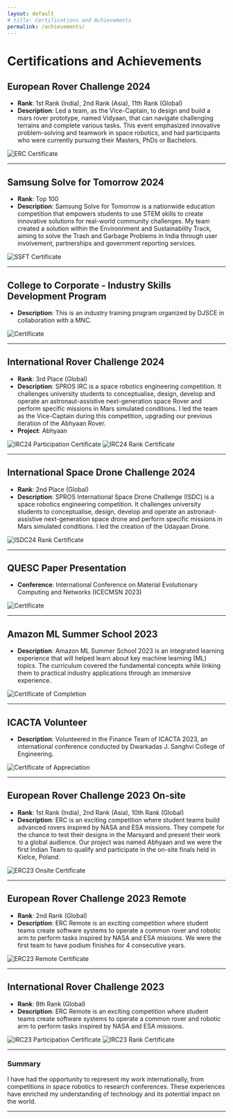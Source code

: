 ```yaml
---
layout: default
# title: Certifications and Achievements
permalink: /achievements/
---
```

# Certifications and Achievements

## European Rover Challenge 2024
- **Rank**: 1st Rank (India), 2nd Rank (Asia), 11th Rank (Global)
- **Description**: Led a team, as the Vice-Captain, to design and build a mars rover prototype, named Vidyaan, that can navigate challenging terrains and complete various tasks. This event emphasized innovative problem-solving and teamwork in space robotics, and had participants who were currently pursuing their Masters, PhDs or Bachelors.

![ERC Certificate](assets/images/onsite-2024.jpg)
<!-- [View Certificate](https://your-certificate-link.com) -->

---

## Samsung Solve for Tomorrow 2024
- **Rank**: Top 100
- **Description**: Samsung Solve for Tomorrow is a nationwide education competition that empowers students to use STEM skills to create innovative solutions for real-world community challenges. My team created a solution within the Environnment and Sustainability Track, aiming to solve the Trash and Garbage Problems in India through user involvement, partnerships and government reporting services.

![SSFT Certificate](assets/images/SSFT.jpg) <!-- Replace with actual image URL -->

---

## College to Corporate - Industry Skills Development Program
<!-- - **Description**: This international event provided a platform to showcase cutting-edge rover technologies. My team’s project was recognized for its technical excellence and practical application in space missions. -->
- **Description**: This is an industry training program organized by DJSCE in collaboration with a MNC.

![Certificate](assets/images/college-course.jpg) <!-- Replace with actual image URL -->

---

## International Rover Challenge 2024
- **Rank**: 3rd Place (Global)
- **Description**: SPROS IRC is a space robotics engineering competition. It challenges university students to conceptualise, design, develop and operate an astronaut-assistive next-generation space Rover and perform specific missions in Mars simulated conditions. I led the team as the Vice-Captain during this competition, upgrading our previous iteration of the Abhyaan Rover.
- **Project**: Abhyaan

![IRC24 Participation Certificate](assets/images/IRC24-Participation.jpg) <!-- Replace with actual image URL -->
![IRC24 Rank Certificate](assets/images/IRC24-Rank.jpg) <!-- Replace with actual image URL -->

---

## International Space Drone Challenge 2024
- **Rank**: 2nd Place (Global)
- **Description**: SPROS International Space Drone Challenge (ISDC) is a space robotics engineering competition. It challenges university students to conceptualise, design, develop and operate an astronaut-assistive next-generation space drone and perform specific missions in Mars simulated conditions. I led the creation of the Udayaan Drone.

<!-- ![IRC24 Participation Certificate](assets/images/IRC24-Participation.jpg) Replace with actual image URL -->
![ISDC24 Rank Certificate](assets/images/ISDC24-Rank.jpg) <!-- Replace with actual image URL -->

---

## QUESC Paper Presentation
- **Conference**: International Conference on Material Evolutionary Computing and Networks (ICECMSN 2023)

<!-- ![IRC24 Participation Certificate](assets/images/IRC24-Participation.jpg) Replace with actual image URL -->
![Certificate](assets/images/QUESC.jpg) <!-- Replace with actual image URL -->

---

## Amazon ML Summer School 2023
- **Description**: Amazon ML Summer School 2023 is an integrated learning experience that will helped learn about key machine learning (ML) topics. The curriculum covered the fundamental concepts while linking them to practical industry applications through an immersive experience.

<!-- ![IRC24 Participation Certificate](assets/images/IRC24-Participation.jpg) Replace with actual image URL -->
![Certificate of Completion](assets/images/Amazon-ML-Summer-School.jpg) <!-- Replace with actual image URL -->

---

## ICACTA Volunteer
- **Description**: Volunteered in the Finance Team of ICACTA 2023, an international conference conducted by Dwarkadas J. Sanghvi College of Engineering.

<!-- ![IRC24 Participation Certificate](assets/images/IRC24-Participation.jpg) Replace with actual image URL -->
![Certificate of Appreciation](assets/images/ICACTA.jpg) <!-- Replace with actual image URL -->

---

## European Rover Challenge 2023 On-site
- **Rank**: 1st Rank (India), 2nd Rank (Asia), 10th Rank (Global)
- **Description**: ERC is an exciting competition where student teams build advanced rovers inspired by NASA and ESA missions. They compete for the chance to test their designs in the Marsyard and present their work to a global audience. Our project was named Abhyaan and we were the first Indian Team to qualify and participate in the on-site finals held in Kielce, Poland.

<!-- ![IRC24 Participation Certificate](assets/images/IRC24-Participation.jpg) Replace with actual image URL -->
![ERC23 Onsite Certificate](assets/images/onsite-2023.jpg) <!-- Replace with actual image URL -->

---

## European Rover Challenge 2023 Remote
- **Rank**: 2nd Rank (Global)
- **Description**: ERC Remote is an exciting competition where student teams create software systems to operate a common rover and robotic arm to perform tasks inspired by NASA and ESA missions. We were the first team to have podium finishes for 4 consecutive years.

<!-- ![IRC24 Participation Certificate](assets/images/IRC24-Participation.jpg) Replace with actual image URL -->
![ERC23 Remote Certificate](assets/images/remote-2023.jpg) <!-- Replace with actual image URL -->

---

## International Rover Challenge 2023
- **Rank**: 8th Rank (Global)
- **Description**: ERC Remote is an exciting competition where student teams create software systems to operate a common rover and robotic arm to perform tasks inspired by NASA and ESA missions.

![IRC23 Participation Certificate](assets/images/IRC23-Participation.jpg)
![IRC23 Rank Certificate](assets/images/IRC23-Rank.jpeg) <!-- Replace with actual image URL -->

---

### Summary
I have had the opportunity to represent my work internationally, from competitions in space robotics to research conferences. These experiences have enriched my understanding of technology and its potential impact on the world.

---